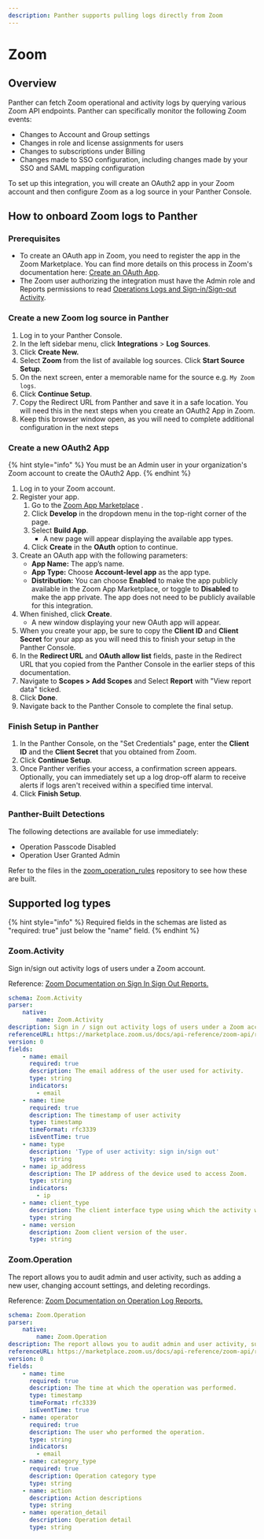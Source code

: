 ```yaml
---
description: Panther supports pulling logs directly from Zoom
---
```


# Zoom

## Overview

Panther can fetch Zoom operational and activity logs by querying various Zoom API endpoints. Panther can specifically monitor the following Zoom events:

* Changes to Account and Group settings
* Changes in role and license assignments for users
* Changes to subscriptions under Billing
* Changes made to SSO configuration, including changes made by your SSO and SAML mapping configuration

To set up this integration, you will create an OAuth2 app in your Zoom account and then configure Zoom as a log source in your Panther Console.&#x20;

## How to onboard Zoom logs to Panther

### Prerequisites

* To create an OAuth app in Zoom, you need to register the app in the Zoom Marketplace. You can find more details on this process in Zoom's documentation here: [Create an OAuth App](https://marketplace.zoom.us/docs/guides/build/oauth-app/).&#x20;
* The Zoom user authorizing the integration must have the Admin role and Reports permissions to read [Operations Logs and Sign-in/Sign-out Activity](https://support.zoom.us/hc/en-us/articles/360032748331).

### Create a new Zoom log source in Panther

1. Log in to your Panther Console.
2. In the left sidebar menu, click **Integrations** > **Log** **Sources**.
3. Click **Create New.**
4. Select **Zoom** from the list of available log sources. Click **Start Source Setup**.
5. On the next screen, enter a memorable name for the source e.g. `My Zoom logs`.&#x20;
6. Click **Continue Setup**.
7. Copy the Redirect URL from Panther and save it in a safe location. You will need this in the next steps when you create an OAuth2 App in Zoom.&#x20;
8. Keep this browser window open, as you will need to complete additional configuration in the next steps

### Create a new OAuth2 App&#x20;

{% hint style="info" %}
You must be an Admin user in your organization's Zoom account to create the OAuth2 App.
{% endhint %}

1. Log in to your Zoom account.
2. Register your app.
   1. Go to the [Zoom App Marketplace](https://marketplace.zoom.us/) .
   2. Click **Develop** in the dropdown menu in the top-right corner of the page.&#x20;
   3. Select **Build App**.&#x20;
      * A new page will appear displaying the available app types.&#x20;
   4. Click **Create** in the **OAuth** option to continue.
3. Create an OAuth app with the following parameters:
   * **App Name:** The app’s name.
   * **App Type:** Choose **Account-level app** as the app type.
   * **Distribution:** You can choose **Enabled** to make the app publicly available in the Zoom App Marketplace, or toggle to **Disabled** to make the app private. The app does not need to be publicly available for this integration.
4. When finished, click **Create**.&#x20;
   * A new window displaying your new OAuth app will appear.
5. When you create your app, be sure to copy the **Client ID** and **Client Secret** for your app as you will need this to finish your setup in the Panther Console.
6. In the **Redirect URL** and **OAuth allow list** fields, paste in the Redirect URL that you copied from the Panther Console in the earlier steps of this documentation.&#x20;
7. Navigate to **Scopes > Add Scopes** and Select **Report** with "View report data" ticked.&#x20;
8. Click **Done**.
9. Navigate back to the Panther Console to complete the final setup.

### Finish Setup in Panther

1. In the Panther Console, on the "Set Credentials" page, enter the **Client ID** and the **Client Secret** that you obtained from Zoom.&#x20;
2. Click **Continue Setup**.
3. Once Panther verifies your access, a confirmation screen appears. Optionally, you can immediately set up a log drop-off alarm to receive alerts if logs aren't received within a specified time interval.
4. Click **Finish Setup**.

### Panther-Built Detections

The following detections are available for use immediately:&#x20;

* Operation Passcode Disabled
* Operation User Granted Admin

Refer to the files in the [zoom\_operation\_rules](https://github.com/panther-labs/panther-analysis/tree/master/zoom\_operation\_rules) repository to see how these are built.

## Supported log types

{% hint style="info" %}
Required fields in the schemas are listed as "required: true" just below the "name" field.
{% endhint %}

### Zoom.Activity

Sign in/sign out activity logs of users under a Zoom account.

Reference: [Zoom Documentation on Sign In Sign Out Reports.](https://marketplace.zoom.us/docs/api-reference/zoom-api/methods/#operation/reportSignInSignOutActivities)

```yaml
schema: Zoom.Activity
parser:
    native:
        name: Zoom.Activity
description: Sign in / sign out activity logs of users under a Zoom account
referenceURL: https://marketplace.zoom.us/docs/api-reference/zoom-api/reports/reportsigninsignoutactivities
version: 0
fields:
    - name: email
      required: true
      description: The email address of the user used for activity.
      type: string
      indicators:
        - email
    - name: time
      required: true
      description: The timestamp of user activity
      type: timestamp
      timeFormat: rfc3339
      isEventTime: true
    - name: type
      description: 'Type of user activity: sign in/sign out'
      type: string
    - name: ip_address
      description: The IP address of the device used to access Zoom.
      type: string
      indicators:
        - ip
    - name: client_type
      description: The client interface type using which the activity was performed.
      type: string
    - name: version
      description: Zoom client version of the user.
      type: string
```

### Zoom.Operation

The report allows you to audit admin and user activity, such as adding a new user, changing account settings, and deleting recordings.

Reference: [Zoom Documentation on Operation Log Reports.](https://marketplace.zoom.us/docs/api-reference/zoom-api/methods/#operation/reportMeetingPolls)

```yaml
schema: Zoom.Operation
parser:
    native:
        name: Zoom.Operation
description: The report allows you to audit admin and user activity, such as adding a new user, changing account settings, and deleting recordings
referenceURL: https://marketplace.zoom.us/docs/api-reference/zoom-api/reports/reportoperationlogs
version: 0
fields:
    - name: time
      required: true
      description: The time at which the operation was performed.
      type: timestamp
      timeFormat: rfc3339
      isEventTime: true
    - name: operator
      required: true
      description: The user who performed the operation.
      type: string
      indicators:
        - email
    - name: category_type
      required: true
      description: Operation category type
      type: string
    - name: action
      description: Action descriptions
      type: string
    - name: operation_detail
      description: Operation detail
      type: string
```

